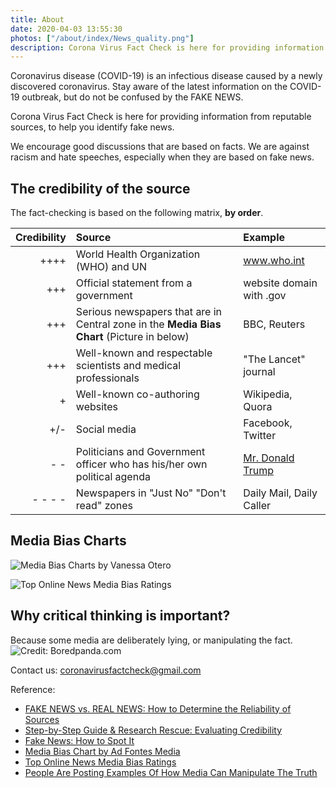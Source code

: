 ```yaml
---
title: About
date: 2020-04-03 13:55:30
photos: ["/about/index/News_quality.png"]
description: Corona Virus Fact Check is here for providing information from reputable sources, to help you identify fake news.
---
```

Coronavirus disease (COVID-19) is an infectious disease caused by a newly discovered coronavirus. Stay aware of the latest information on the COVID-19 outbreak, but do not be confused by the FAKE NEWS. 

Corona Virus Fact Check is here for providing information from reputable sources, to help you identify fake news. 

We encourage good discussions that are based on facts. 
We are against racism and hate speeches, especially when they are based on fake news. 
 
## The credibility of the source
The fact-checking is based on the following matrix, **by order**.

|Credibility|Source|Example|
|----------:|:-------------|:------|
|++++|World Health Organization (WHO) and UN|www.who.int|
|+++|Official statement from a government |website domain with .gov|
|+++|Serious newspapers that are in Central zone in the **Media Bias Chart** (Picture in below)|BBC, Reuters|
|+++|Well-known and respectable scientists and medical professionals|"The Lancet" journal|
|+|Well-known co-authoring websites|Wikipedia, Quora|
|+/-|Social media|Facebook, Twitter|
|- -|Politicians and Government officer who has his/her own political agenda|[Mr. Donald Trump](https://twitter.com/realDonaldTrump)|
|- - - -|Newspapers in "Just No" "Don't read" zones|Daily Mail, Daily Caller|

## Media Bias Charts
![Media Bias Charts by Vanessa Otero](/about/index/News_quality.png "credit: Vanessa Otero")


![Top Online News Media Bias Ratings](/about/index/AllSidesMediaBiasChart_Version1.1_11.18.19.jpg "credit: allsides.com")

## Why critical thinking is important?
Because some media are deliberately lying, or manipulating the fact.
![Credit: Boredpanda.com](/about/index/examples-media-truth-manipulation-1.jpg "credit: allsides.com")

Contact us: coronavirusfactcheck@gmail.com

Reference: 
- [FAKE NEWS vs. REAL NEWS: How to Determine the Reliability of Sources](https://library.piercecollege.edu/c.php?g=598055&p=4140227)
- [Step-by-Step Guide & Research Rescue: Evaluating Credibility](https://guides.lib.byu.edu/c.php?g=216340&p=1428399)
- [Fake News: How to Spot It](https://www.prattlibrary.org/research/tools/index.aspx?cat=90&id=4735)
- [Media Bias Chart by Ad Fontes Media](https://www.adfontesmedia.com/?v=402f03a963ba)
- [Top Online News Media Bias Ratings](https://www.allsides.com/media-bias/media-bias-chart)
- [People Are Posting Examples Of How Media Can Manipulate The Truth](https://www.boredpanda.com/examples-media-truth-manipulation/?utm_source=google&utm_medium=organic&utm_campaign=organic)
